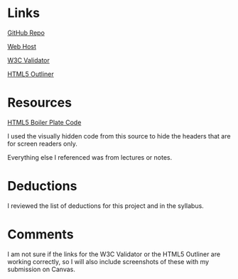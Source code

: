 # Links

[GitHub Repo](https://github.com/megannsjuts/project_final2_jackson_megan.git)

[Web Host](http://www.building07.com/project_final2_jackson_megan/)

[W3C Validator](https://validator.w3.org/nu/?doc=http%3A%2F%2Fwww.building07.com%2Fproject_final2_jackson_megan%2F)

[HTML5 Outliner](https://gsnedders.html5.org/outliner/process.py?url=http%3A%2F%2Fwww.building07.com%2Fproject_final2_jackson_megan%2F)

# Resources

[HTML5 Boiler Plate Code](https://github.com/h5bp/html5-boilerplate/blob/master/src/css/main.css#L107-L169)

I used the visually hidden code from this source to hide the headers that are
for screen readers only.

Everything else I referenced was from lectures or notes.

# Deductions

I reviewed the list of deductions for this project and in the syllabus.

# Comments

I am not sure if the links for the W3C Validator or the HTML5 Outliner are
working correctly, so I will also include screenshots of these with my submission
on Canvas.
